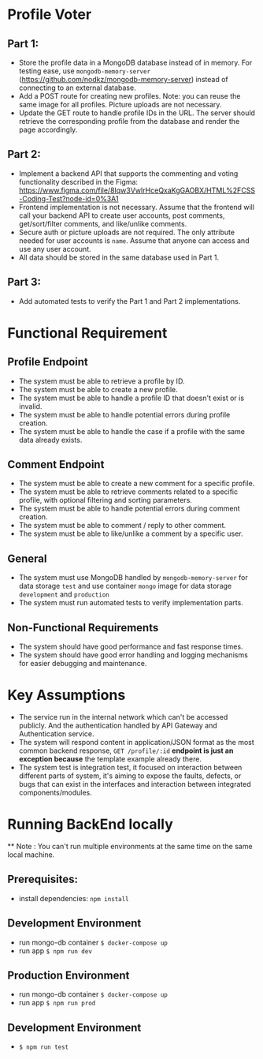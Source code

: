 # Profile Voter
## Part 1:
- Store the profile data in a MongoDB database instead of in memory. For testing ease, use `mongodb-memory-server` (https://github.com/nodkz/mongodb-memory-server) instead of connecting to an external database.
- Add a POST route for creating new profiles. Note: you can reuse the same image for all profiles. Picture uploads are not necessary.
- Update the GET route to handle profile IDs in the URL. The server should retrieve the corresponding profile from the database and render the page accordingly.

## Part 2:
- Implement a backend API that supports the commenting and voting functionality described in the Figma: https://www.figma.com/file/8Iqw3VwIrHceQxaKgGAOBX/HTML%2FCSS-Coding-Test?node-id=0%3A1
- Frontend implementation is not necessary. Assume that the frontend will call your backend API to create user accounts, post comments, get/sort/filter comments, and like/unlike comments.
- Secure auth or picture uploads are not required. The only attribute needed for user accounts is `name`. Assume that anyone can access and use any user account.
- All data should be stored in the same database used in Part 1.

## Part 3:
- Add automated tests to verify the Part 1 and Part 2 implementations.

# Functional Requirement

## Profile Endpoint
- The system must be able to retrieve a profile by ID.
- The system must be able to create a new profile.
- The system must be able to handle a profile ID that doesn't exist or is invalid.
- The system must be able to handle potential errors during profile creation.
- The system must be able to handle the case if a profile with the same data already exists.

## Comment Endpoint
- The system must be able to create a new comment for a specific profile.
- The system must be able to retrieve comments related to a specific profile, with optional filtering and sorting parameters.
- The system must be able to handle potential errors during comment creation.
- The system must be able to comment / reply to other comment.
- The system must be able to like/unlike a comment by a specific user.

## General
- The system must use MongoDB handled by `mongodb-memory-server` for data storage `test` and use container `mongo` image for data storage `development` and `production`
- The system must run automated tests to verify implementation parts.

## Non-Functional Requirements
- The system should have good performance and fast response times.
- The system should have good error handling and logging mechanisms for easier debugging and maintenance.

# Key Assumptions
- The service run in the internal network which can't be accessed publicly. And the authentication handled by API Gateway and Authentication service.
- The system will respond content in application/JSON format as the most common backend response, `GET /profile/:id` **endpoint is just an exception because** the template example already there.
- The system test is integration test, it focused on interaction between different parts of system, it's aiming to expose the faults, defects, or bugs that can exist in the interfaces and interaction between integrated components/modules.

# Running BackEnd locally
** Note : You can't run multiple environments at the same time on the same local machine.
## Prerequisites:
- install dependencies: `npm install`
## Development Environment
- run mongo-db container `$ docker-compose up`
- run app `$ npm run dev`
## Production Environment
- run mongo-db container `$ docker-compose up`
- run app `$ npm run prod`
## Development Environment
- `$ npm run test`